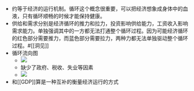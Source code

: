 - 约等于经济的运行机制。循环这个概念很重要，可以把经济想象成身体中的血液，只有循环顺畅的时候才能保持健康。
- 供给和需求分别是经济循环的推力和拉力，投资影响供给能力，工资收入影响需求能力。单独强调其中的一方都无法打通整个循环过程。因为可能经济循环的红色部分需要推力，而蓝色部分需要拉力，两种力都无法单独驱动整个循环过程。#[[洞见]]
- 循环流向图
    - ![](https://firebasestorage.googleapis.com/v0/b/firescript-577a2.appspot.com/o/imgs%2Fapp%2Fxinyiheng%2F-gUQDpXiWf.png?alt=media&token=5078db14-b6a8-4296-9988-3d8869adbee7)
    - 缺少了政府、税收、失业等因素
    - ![](https://firebasestorage.googleapis.com/v0/b/firescript-577a2.appspot.com/o/imgs%2Fapp%2Fxinyiheng%2Fkrj-qGTSvH.png?alt=media&token=4a875ca1-059d-4a44-855c-880b710829c9)
- 和[[GDP]]算是一种互补的衡量经济运行的方式
